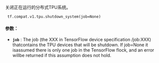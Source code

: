 关闭正在运行的分布式TPU系统。

```
 tf.compat.v1.tpu.shutdown_system(job=None) 
```

#### 参数：
- **`job`** : The job (the XXX in TensorFlow device specification /job:XXX) thatcontains the TPU devices that will be shutdown. If job=None it isassumed there is only one job in the TensorFlow flock, and an error willbe returned if this assumption does not hold.

